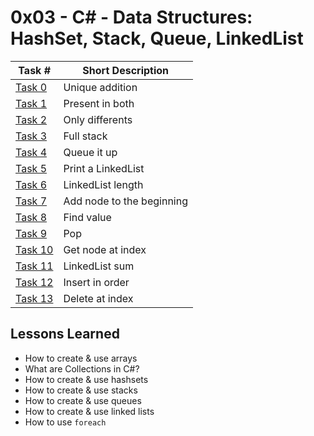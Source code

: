  # 0x03 - C# - Data Structures: HashSet, Stack, Queue, LinkedList
Task # | Short Description
-------|------------
[Task 0](0-unique_add/) | Unique addition
[Task 1](1-common_elements/) | Present in both
[Task 2](2-different_elements/) | Only differents
[Task 3](3-stack_push_pop/) | Full stack
[Task 4](4-queue_enqueue_dequeue/) | Queue it up
[Task 5](5-print_linkedlist/) | Print a LinkedList
[Task 6](6-linkedlist_length/) | LinkedList length
[Task 7](7-linkedlist_add/) | Add node to the beginning
[Task 8](8-linkedlist_find/) | Find value
[Task 9](9-linkedlist_pop/) | Pop
[Task 10](10-linkedlist_get_node/) | Get node at index
[Task 11](11-linkedlist_sum/) | LinkedList sum
[Task 12](12-linkedlist_insert/) | Insert in order
[Task 13](13-linkedlist_delete/) | Delete at index


 ## Lessons Learned
* How to create & use arrays
* What are Collections in C#?
* How to create & use hashsets
* How to create & use stacks
* How to create & use queues
* How to create & use linked lists
* How to use `foreach`
